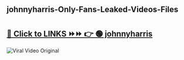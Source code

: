 
 ## johnnyharris-Only-Fans-Leaked-Videos-Files

# <h2><a href="https://mediaupload.pro?johnnyharris">🔗 Click to LINKS ⏩⏩ 👉 🟢 johnnyharris </a></h2>

<a href="https://mediaupload.pro?johnnyharris" rel="nofollow" data-target="animated-image.originalLink"><img src="https://i.ibb.co.com/xMMVF88/686577567.gif" alt="Viral Video Original" style="max-width: 100%; display: inline-block;" data-target="animated-image.originalImage"></a>